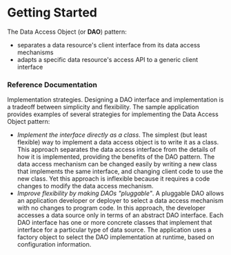 # Getting Started
The Data Access Object (or **DAO**) pattern:

* separates a data resource's client interface from its data access mechanisms
* adapts a specific data resource's access API to a generic client interface

### Reference Documentation
Implementation strategies. Designing a DAO interface and implementation is a tradeoff between simplicity and flexibility. 
The sample application provides examples of several strategies for implementing the Data Access Object pattern:

* _Implement the interface directly as a class_. The simplest (but least flexible) way to implement a data access object is to write it as a class.
  This approach separates the data access interface from the details of how it is implemented, providing the benefits of the DAO pattern. The data access mechanism can be changed easily by writing a new class that implements the same interface, and changing client code to use the new class. Yet this approach is inflexible because it requires a code changes to modify the data access mechanism.
* _Improve flexibility by making DAOs "pluggable"_. A pluggable DAO allows an application developer or deployer to select a data access mechanism with no changes to program code. 
  In this approach, the developer accesses a data source only in terms of an abstract DAO interface. Each DAO interface has one or more concrete classes that implement that interface for a particular type of data source. The application uses a factory object to select the DAO implementation at runtime, based on configuration information.